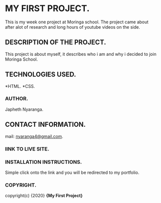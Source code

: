# MY FIRST PROJECT.

This is my week one project at Moringa school. The project came about after alot of research and long hours of youtube videos on the side.

## DESCRIPTION OF THE PROJECT. 

This project is about myself, it describes who i am and why i decided to join Moringa School.

## TECHNOLOGIES USED.

*HTML.
*CSS.

### AUTHOR.
Japheth Nyaranga.

## CONTACT INFORMATION.

mail: nyaranga4@gmail.com.

### lINK TO LIVE SITE.

### INSTALLATION INSTRUCTIONS.
Simple click onto the link and you will be redirected to my portfolio.

### COPYRIGHT.
copyright(c) {2020} **{My First Project}**
